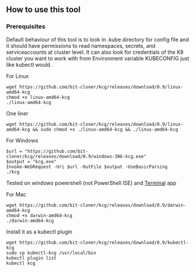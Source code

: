 ## How to use this tool

### Prerequisites 

Default behaviour of this tool is to look in .kube directory for config file and it should have permissions to read namespaces, secrets, and serviceaccounts at cluster level.
It can also look for credentials of the K8 cluster you want to work with from Environment variable KUBECONFIG just like kubectl would.

For Linux

```
wget https://github.com/bit-cloner/kcg/releases/download/0.9/linux-amd64-kcg
chmod +x linux-amd64-kcg
./linux-amd64-kcg
```
One liner

```
wget https://github.com/bit-cloner/kcg/releases/download/0.9/linux-amd64-kcg && sudo chmod +x ./linux-amd64-kcg && ./linux-amd64-kcg
```

For Windows 

```
$url = "https://github.com/bit-cloner/kcg/releases/download/0.9/windows-386-kcg.exe"
$output = "kcg.exe"
Invoke-WebRequest -Uri $url -OutFile $output -UseBasicParsing
./kcg
```
Tested on windows powershell (not PowerShell ISE) and [Terminal](https://github.com/microsoft/terminal) app

For Mac

```
wget https://github.com/bit-cloner/kcg/releases/download/0.9/darwin-amd64-kcg
chmod +x darwin-amd64-kcg
./darwin-amd64-kcg

```
Install it as a kubectl plugin

```
wget https://github.com/bit-cloner/kcg/releases/download/0.9/kubectl-kcg
sudo cp kubectl-kcg /usr/local/bin
kubectl plugin list
kubectl kcg
```
